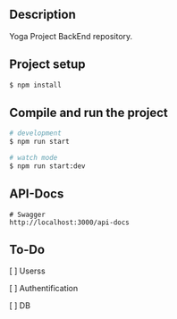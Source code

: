 ## Description

Yoga Project BackEnd repository.

## Project setup

```bash
$ npm install
```

## Compile and run the project

```bash
# development
$ npm run start

# watch mode
$ npm run start:dev
```

## API-Docs

```text
# Swagger
http://localhost:3000/api-docs
```

## To-Do

[ ] Userss

[ ] Authentification

[ ] DB
